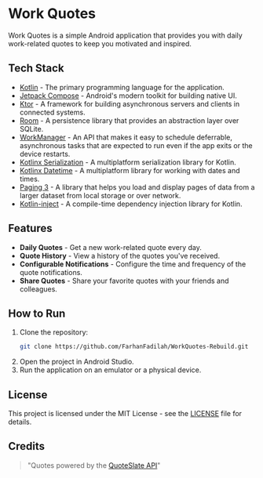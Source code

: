 # Work Quotes

Work Quotes is a simple Android application that provides you with daily work-related quotes to keep you motivated and inspired.

## Tech Stack

*   [Kotlin](https://kotlinlang.org/) - The primary programming language for the application.
*   [Jetpack Compose](https://developer.android.com/jetpack/compose) - Android's modern toolkit for building native UI.
*   [Ktor](https://ktor.io/) - A framework for building asynchronous servers and clients in connected systems.
*   [Room](https://developer.android.com/training/data-storage/room) - A persistence library that provides an abstraction layer over SQLite.
*   [WorkManager](https://developer.android.com/topic/libraries/architecture/workmanager) - An API that makes it easy to schedule deferrable, asynchronous tasks that are expected to run even if the app exits or the device restarts.
*   [Kotlinx Serialization](https://github.com/Kotlin/kotlinx.serialization) - A multiplatform serialization library for Kotlin.
*   [Kotlinx Datetime](https://github.com/Kotlin/kotlinx-datetime) - A multiplatform library for working with dates and times.
*   [Paging 3](https://developer.android.com/topic/libraries/architecture/paging/v3-overview) - A library that helps you load and display pages of data from a larger dataset from local storage or over network.
*   [Kotlin-inject](https://github.com/evant/kotlin-inject) - A compile-time dependency injection library for Kotlin.

## Features

*   **Daily Quotes** - Get a new work-related quote every day.
*   **Quote History** - View a history of the quotes you've received.
*   **Configurable Notifications** - Configure the time and frequency of the quote notifications.
*   **Share Quotes** - Share your favorite quotes with your friends and colleagues.

## How to Run

1.  Clone the repository:
    ```bash
    git clone https://github.com/FarhanFadilah/WorkQuotes-Rebuild.git
    ```
2.  Open the project in Android Studio.
3.  Run the application on an emulator or a physical device.

## License

This project is licensed under the MIT License - see the [LICENSE](LICENSE) file for details.

## Credits

> "Quotes powered by the [QuoteSlate API](https://github.com/Musheer360/QuoteSlate)"
